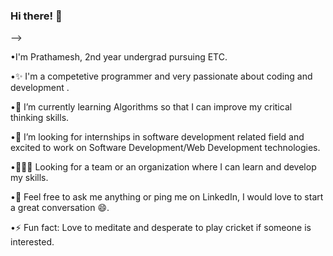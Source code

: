 ### Hi there! 👋


 -->
<!--
**PrathameshAndhare/PrathameshAndhare** is a ✨ _special_ ✨ repository because its `README.md` (this file) appears on your GitHub profile.

Here are some ideas to get you started:

- 🔭 I’m currently working on ...
- 🌱 I’m currently learning ...
- 👯 I’m looking to collaborate on ...
- 🤔 I’m looking for help with ...
- 💬 Ask me about ...
- 📫 How to reach me: ...
- 😄 Pronouns: ...
- ⚡ Fun fact: ...
-->
•I'm Prathamesh, 2nd year undergrad pursuing ETC.

•✨ I'm a competetive programmer and very passionate about coding and development .

•🌱 I’m currently learning Algorithms so that I can improve my critical thinking skills.

•👯 I’m looking for internships in software development related field and excited to work on Software Development/Web Development technologies.

•🧑‍🤝‍🧑 Looking for a team or an organization where I can learn and develop my skills.

•💬 Feel free to ask me anything or ping me on LinkedIn, I would love to start a great conversation 😄. 

•⚡ Fun fact: Love to meditate and desperate to play cricket if someone is interested.

